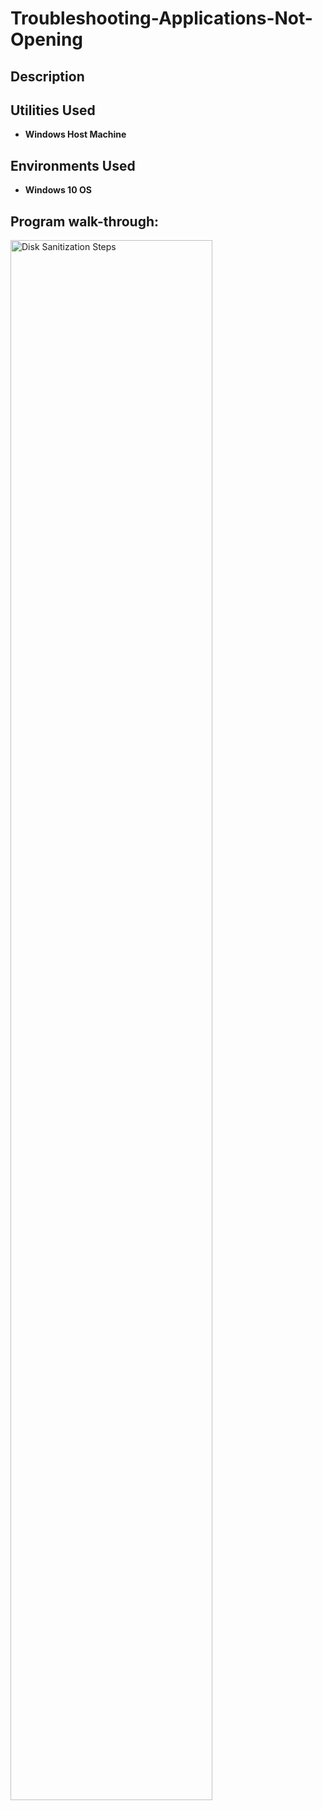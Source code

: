 <h1>Troubleshooting-Applications-Not-Opening</h1>


<h2>Description</h2>


<h2>Utilities Used</h2>


- <b>Windows Host Machine</b> 

<h2>Environments Used </h2>

- <b>Windows 10 OS</b>


<h2>Program walk-through:</h2>

<img src="https://i.imgur.com/Vo9lIMX.png" height="80%" width="80%" alt="Disk Sanitization Steps"/>
